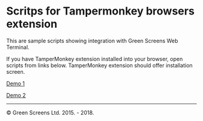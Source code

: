 # Scritps for Tampermonkey browsers extension

This are sample scripts showing integration with Green Screens Web Terminal.

If you have TamperMonkey extension installed into your browser, open scripts from links below.
TamperMonkey extension should offer installation screen.

[Demo 1](https://raw.githubusercontent.com/greenscreens-io/tampermonkey/master/demo1.user.js)

[Demo 2](https://raw.githubusercontent.com/greenscreens-io/tampermonkey/master/demo2.user.js)

----------
&copy; Green Screens Ltd. 2015. - 2018.